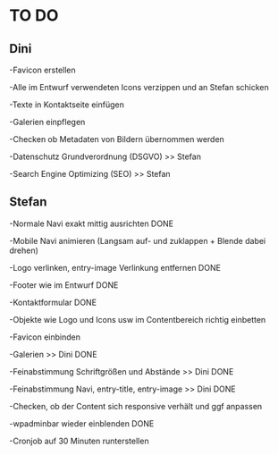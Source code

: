 # TO DO

## Dini

-Favicon erstellen

-Alle im Entwurf verwendeten Icons verzippen und an Stefan schicken

-Texte in Kontaktseite einfügen

-Galerien einpflegen

-Checken ob Metadaten von Bildern übernommen werden

-Datenschutz Grundverordnung (DSGVO) >> Stefan

-Search Engine Optimizing (SEO) >> Stefan

## Stefan

-Normale Navi exakt mittig ausrichten DONE

-Mobile Navi animieren (Langsam auf- und zuklappen + Blende dabei drehen)

-Logo verlinken, entry-image Verlinkung entfernen  DONE

-Footer wie im Entwurf  DONE

-Kontaktformular  DONE

-Objekte wie Logo und Icons usw im Contentbereich richtig einbetten

-Favicon einbinden

-Galerien >> Dini DONE

-Feinabstimmung Schriftgrößen und Abstände >> Dini DONE

-Feinabstimmung Navi, entry-title, entry-image >> Dini DONE

-Checken, ob der Content sich responsive verhält und ggf anpassen

-wpadminbar wieder einblenden DONE

-Cronjob auf 30 Minuten runterstellen
